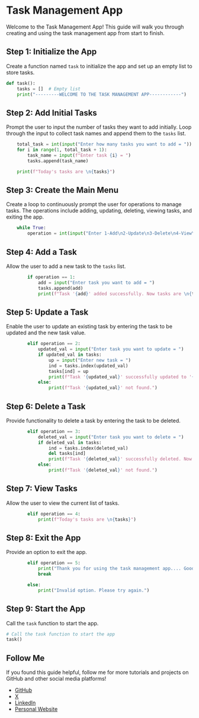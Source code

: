 # Task Management App

Welcome to the Task Management App! This guide will walk you through creating and using the task management app from start to finish.

## Step 1: Initialize the App

Create a function named `task` to initialize the app and set up an empty list to store tasks.

```python
def task():
    tasks = []  # Empty list
    print("---------WELCOME TO THE TASK MANAGEMENT APP------------")
```

## Step 2: Add Initial Tasks

Prompt the user to input the number of tasks they want to add initially. Loop through the input to collect task names and append them to the `tasks` list.

```python
    total_task = int(input("Enter how many tasks you want to add = "))
    for i in range(1, total_task + 1):
        task_name = input(f"Enter task {i} = ")
        tasks.append(task_name)

    print(f"Today's tasks are \n{tasks}")
```

## Step 3: Create the Main Menu

Create a loop to continuously prompt the user for operations to manage tasks. The operations include adding, updating, deleting, viewing tasks, and exiting the app.

```python
    while True:
        operation = int(input("Enter 1-Add\n2-Update\n3-Delete\n4-View\n5-Exit/Stop\n"))
```

## Step 4: Add a Task

Allow the user to add a new task to the `tasks` list.

```python
        if operation == 1:
            add = input("Enter task you want to add = ")
            tasks.append(add)
            print(f"Task '{add}' added successfully. Now tasks are \n{tasks}")
```

## Step 5: Update a Task

Enable the user to update an existing task by entering the task to be updated and the new task value.

```python
        elif operation == 2:
            updated_val = input("Enter task you want to update = ")
            if updated_val in tasks:
                up = input("Enter new task = ")
                ind = tasks.index(updated_val)
                tasks[ind] = up
                print(f"Task '{updated_val}' successfully updated to '{up}'. Now tasks are \n{tasks}")
            else:
                print(f"Task '{updated_val}' not found.")
```

## Step 6: Delete a Task

Provide functionality to delete a task by entering the task to be deleted.

```python
        elif operation == 3:
            deleted_val = input("Enter task you want to delete = ")
            if deleted_val in tasks:
                ind = tasks.index(deleted_val)
                del tasks[ind]
                print(f"Task '{deleted_val}' successfully deleted. Now tasks are \n{tasks}")
            else:
                print(f"Task '{deleted_val}' not found.")
```

## Step 7: View Tasks

Allow the user to view the current list of tasks.

```python
        elif operation == 4:
            print(f"Today's tasks are \n{tasks}")
```

## Step 8: Exit the App

Provide an option to exit the app.

```python
        elif operation == 5:
            print("Thank you for using the task management app.... Goodbye!")
            break

        else:
            print("Invalid option. Please try again.")
```

## Step 9: Start the App

Call the `task` function to start the app.

```python
# Call the task function to start the app
task()
```

## Follow Me

If you found this guide helpful, follow me for more tutorials and projects on GitHub and other social media platforms!

- [GitHub](https://github.com/Salik-Seraj)
- [X](https://twitter.com/code_with_ssn)
- [LinkedIn](https://linkedin.com/in/salik-seraj-naik)
- [Personal Website](https://linktr.ee/SalikSerajNaik)
